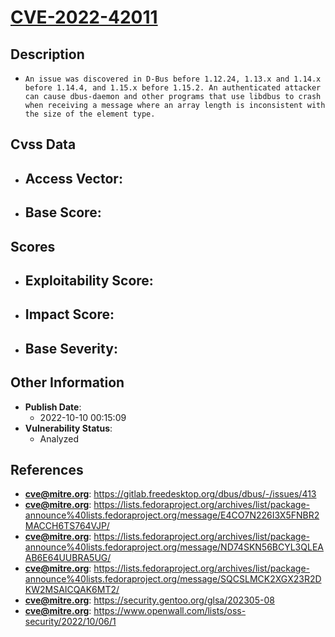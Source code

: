 
# [CVE-2022-42011](https://gitlab.freedesktop.org/dbus/dbus/-/issues/413)

## Description

- `An issue was discovered in D-Bus before 1.12.24, 1.13.x and 1.14.x before 1.14.4, and 1.15.x before 1.15.2. An authenticated attacker can cause dbus-daemon and other programs that use libdbus to crash when receiving a message where an array length is inconsistent with the size of the element type.`

## Cvss Data

- **Access Vector**:
  - 
- **Base Score**:
  - 

## Scores

- **Exploitability Score**:
  - 
- **Impact Score**:
  - 
- **Base Severity**:
  - 

## Other Information

- **Publish Date**:
  - 2022-10-10 00:15:09
- **Vulnerability Status**:
  - Analyzed

## References

- **cve@mitre.org**: https://gitlab.freedesktop.org/dbus/dbus/-/issues/413
- **cve@mitre.org**: https://lists.fedoraproject.org/archives/list/package-announce%40lists.fedoraproject.org/message/E4CO7N226I3X5FNBR2MACCH6TS764VJP/
- **cve@mitre.org**: https://lists.fedoraproject.org/archives/list/package-announce%40lists.fedoraproject.org/message/ND74SKN56BCYL3QLEAAB6E64UUBRA5UG/
- **cve@mitre.org**: https://lists.fedoraproject.org/archives/list/package-announce%40lists.fedoraproject.org/message/SQCSLMCK2XGX23R2DKW2MSAICQAK6MT2/
- **cve@mitre.org**: https://security.gentoo.org/glsa/202305-08
- **cve@mitre.org**: https://www.openwall.com/lists/oss-security/2022/10/06/1
